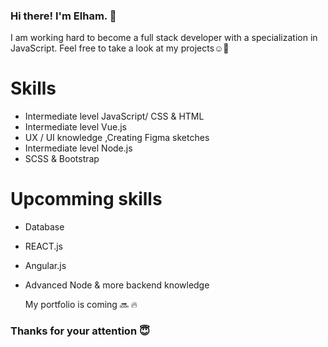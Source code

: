 ### Hi there! I'm Elham. 👋

I am working hard to become a full stack developer with a specialization in JavaScript. Feel free to take a look at my projects☺️🌿

# Skills
* Intermediate level JavaScript/ CSS & HTML
* Intermediate level Vue.js 
* UX / UI knowledge ,Creating Figma sketches
* Intermediate level Node.js
* SCSS & Bootstrap

# Upcomming skills
* Database 
* REACT.js
* Angular.js
* Advanced Node & more backend knowledge


   My portfolio is coming 🔜 🔥

### Thanks for your attention 😇
  
